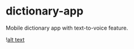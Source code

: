 # dictionary-app

Mobile dictionary app with text-to-voice feature. 

\![alt text](https://github.com/nickyiie/dictionary-app/blob/master/client/src/assets/discover.png?raw=true)

